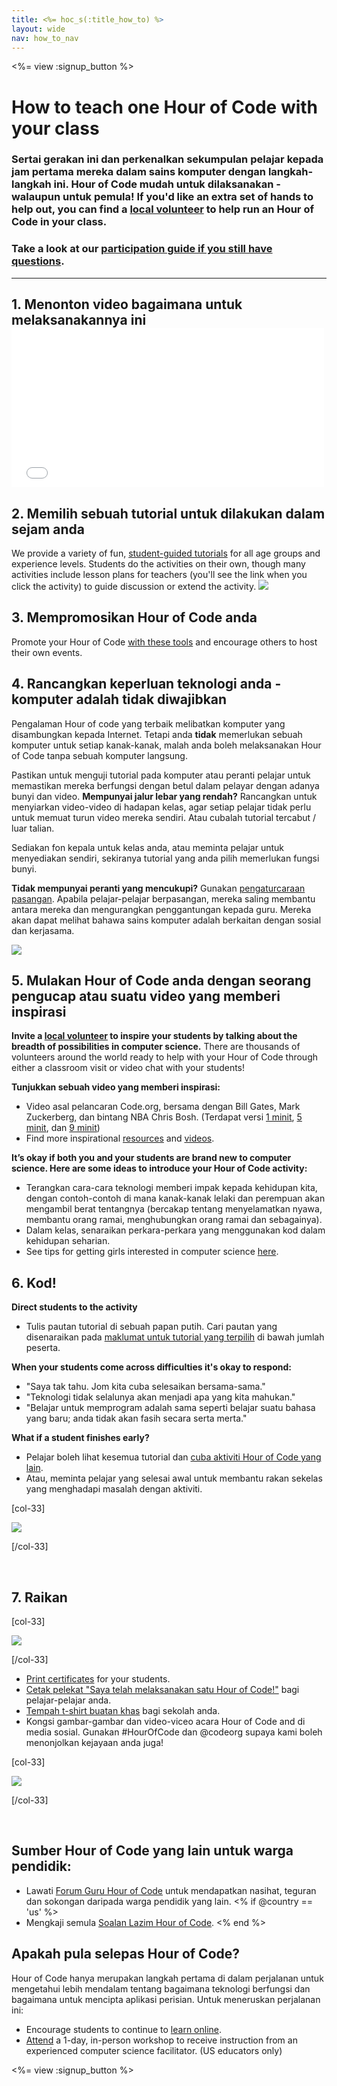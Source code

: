 ```yaml
---
title: <%= hoc_s(:title_how_to) %>
layout: wide
nav: how_to_nav
---
```

<%= view :signup_button %>

# How to teach one Hour of Code with your class

### Sertai gerakan ini dan perkenalkan sekumpulan pelajar kepada jam pertama mereka dalam sains komputer dengan langkah-langkah ini. Hour of Code mudah untuk dilaksanakan - walaupun untuk pemula! If you'd like an extra set of hands to help out, you can find a [local volunteer](<%= codeorg_url('/volunteer/local') %>) to help run an Hour of Code in your class.

### Take a look at our [participation guide if you still have questions](<%= localized_file('/files/participation-guide.pdf') %>).

---

## 1. Menonton video bagaimana untuk melaksanakannya ini <iframe width="500" height="255" src="//www.youtube.com/embed/SrnvvWDm73k" frameborder="0" allowfullscreen mark="crwd-mark"></iframe> 

## 2. Memilih sebuah tutorial untuk dilakukan dalam sejam anda

We provide a variety of fun, [student-guided tutorials](<%= resolve_url('/learn') %>) for all age groups and experience levels. Students do the activities on their own, though many activities include lesson plans for teachers (you'll see the link when you click the activity) to guide discussion or extend the activity. [![](/images/fit-700/tutorials.png)](<%=resolve_url('/learn') %>)

## 3. Mempromosikan Hour of Code anda

Promote your Hour of Code [with these tools](<%= resolve_url('/promote/resources') %>) and encourage others to host their own events.

## 4. Rancangkan keperluan teknologi anda - komputer adalah tidak diwajibkan

Pengalaman Hour of code yang terbaik melibatkan komputer yang disambungkan kepada Internet. Tetapi anda **tidak** memerlukan sebuah komputer untuk setiap kanak-kanak, malah anda boleh melaksanakan Hour of Code tanpa sebuah komputer langsung.

Pastikan untuk menguji tutorial pada komputer atau peranti pelajar untuk memastikan mereka berfungsi dengan betul dalam pelayar dengan adanya bunyi dan video. **Mempunyai jalur lebar yang rendah?** Rancangkan untuk menyiarkan video-video di hadapan kelas, agar setiap pelajar tidak perlu untuk memuat turun video mereka sendiri. Atau cubalah tutorial tercabut / luar talian.

Sediakan fon kepala untuk kelas anda, atau meminta pelajar untuk menyediakan sendiri, sekiranya tutorial yang anda pilih memerlukan fungsi bunyi.

**Tidak mempunyai peranti yang mencukupi?** Gunakan [pengaturcaraan pasangan](https://www.youtube.com/watch?v=vgkahOzFH2Q). Apabila pelajar-pelajar berpasangan, mereka saling membantu antara mereka dan mengurangkan penggantungan kepada guru. Mereka akan dapat melihat bahawa sains komputer adalah berkaitan dengan sosial dan kerjasama.

<img src="/images/fit-350/group_ipad.jpg" />

## 5. Mulakan Hour of Code anda dengan seorang pengucap atau suatu video yang memberi inspirasi

**Invite a [local volunteer](<%= codeorg_url('/volunteer/local') %>) to inspire your students by talking about the breadth of possibilities in computer science.** There are thousands of volunteers around the world ready to help with your Hour of Code through either a classroom visit or video chat with your students!

**Tunjukkan sebuah video yang memberi inspirasi:**

- Video asal pelancaran Code.org, bersama dengan Bill Gates, Mark Zuckerberg, dan bintang NBA Chris Bosh. (Terdapat versi [1 minit](https://www.youtube.com/watch?v=qYZF6oIZtfc), [5 minit](https://www.youtube.com/watch?v=nKIu9yen5nc), dan [9 minit](https://www.youtube.com/watch?v=dU1xS07N-FA))
- Find more inspirational [resources](<%= codeorg_url('/inspire') %>) and [videos](https://www.youtube.com/playlist?list=PLzdnOPI1iJNfpD8i4Sx7U0y2MccnrNZuP).

**It’s okay if both you and your students are brand new to computer science. Here are some ideas to introduce your Hour of Code activity:**

- Terangkan cara-cara teknologi memberi impak kepada kehidupan kita, dengan contoh-contoh di mana kanak-kanak lelaki dan perempuan akan mengambil berat tentangnya (bercakap tentang menyelamatkan nyawa, membantu orang ramai, menghubungkan orang ramai dan sebagainya).
- Dalam kelas, senaraikan perkara-perkara yang menggunakan kod dalam kehidupan seharian.
- See tips for getting girls interested in computer science [here](<%= codeorg_url('/girls')%>).

## 6. Kod!

**Direct students to the activity**

- Tulis pautan tutorial di sebuah papan putih. Cari pautan yang disenaraikan pada [maklumat untuk tutorial yang terpilih](<%= resolve_url('/learn')%>) di bawah jumlah peserta.

**When your students come across difficulties it's okay to respond:**

- "Saya tak tahu. Jom kita cuba selesaikan bersama-sama."
- "Teknologi tidak selalunya akan menjadi apa yang kita mahukan."
- "Belajar untuk memprogram adalah sama seperti belajar suatu bahasa yang baru; anda tidak akan fasih secara serta merta."

**What if a student finishes early?**

- Pelajar boleh lihat kesemua tutorial dan [cuba aktiviti Hour of Code yang lain](<%= resolve_url('/learn')%>).
- Atau, meminta pelajar yang selesai awal untuk membantu rakan sekelas yang menghadapi masalah dengan aktiviti.

[col-33]

![](/images/fit-250/highschoolgirls.jpeg)

[/col-33]

<p style="clear:both">&nbsp;</p>

## 7. Raikan

[col-33]

![](/images/fit-300/boy-certificate.jpg)

[/col-33]

- [Print certificates](<%= codeorg_url('/certificates')%>) for your students.
- [Cetak pelekat "Saya telah melaksanakan satu Hour of Code!"](<%= resolve_url('/promote/resources#stickers') %>) bagi pelajar-pelajar anda.
- [Tempah t-shirt buatan khas](http://blog.code.org/post/132608499493/hour-of-code-shirts-and-more) bagi sekolah anda.
- Kongsi gambar-gambar dan video-viceo acara Hour of Code and di media sosial. Gunakan #HourOfCode dan @codeorg supaya kami boleh menonjolkan kejayaan anda juga!

[col-33]

![](/images/fit-260/highlight-certificates.jpg)

[/col-33]

<p style="clear:both">&nbsp;</p>

## Sumber Hour of Code yang lain untuk warga pendidik:

- Lawati [Forum Guru Hour of Code](http://forum.code.org/c/plc/hour-of-code) untuk mendapatkan nasihat, teguran dan sokongan daripada warga pendidik yang lain. <% if @country == 'us' %>
- Mengkaji semula [Soalan Lazim Hour of Code](https://support.code.org/hc/en-us/categories/200147083-Hour-of-Code). <% end %>

## Apakah pula selepas Hour of Code?

Hour of Code hanya merupakan langkah pertama di dalam perjalanan untuk mengetahui lebih mendalam tentang bagaimana teknologi berfungsi dan bagaimana untuk mencipta aplikasi perisian. Untuk meneruskan perjalanan ini:

- Encourage students to continue to [learn online](<%= codeorg_url('/learn/beyond')%>).
- [Attend](<%= codeorg_url('/professional-development-workshops') %>) a 1-day, in-person workshop to receive instruction from an experienced computer science facilitator. (US educators only)

<%= view :signup_button %>